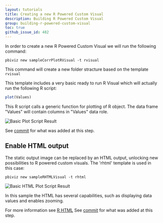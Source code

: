 ```yaml
---
layout: tutorials
title: Creating a new R Powered Custom Visual
description: Building R Powered Custom Visual
group: building-r-powered-custom-visual
toc: true
github_issue_id: 482
---
```


In order to create a new R Powered Custom Visual we will run the following command:

```
pbiviz new sampleCorrPlotRVisual -t rvisual
```

This command will create a new folder stracture based on the template `rvisual`

This template includes a very basic ready to run R Visual which will actually run the following R script:

```r
plot(Values)
```

This R script calls a generic function for plotting of R object. The data frame "Values" will contain columns in "Values" data role.

![Basic Plot Script Result](../images/BasicPlot.png)

See [commit](https://github.com/Microsoft/PowerBI-visuals-sampleCorrPlotRVisual/commit/e7d31301bfa0ba9419e67383a9f27ae340e79fee) for what was added at this step.

## Enable HTML output
The static output image can be replaced by an HTML output, unlocking new possibilities to R powered custom visuals.
The 'rhtml' template is used in this case:

```
pbiviz new sampleRHTMLVisual -t rhtml
```
![Basic HTML Plot Script Result](../images/BasicHTMLPlot.png)

In this sample the HTML has several capabilities, such as displaying data values and enables zooming.

For more information see [R HTML](CreateRHTML.md)
See [commit](https://github.com/Microsoft/PowerBI-visuals-tools/commit/3e03b7595c69929716772e4f58f192d08e103619) for what was added at this step.